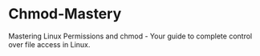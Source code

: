 # Chmod-Mastery
Mastering Linux Permissions and chmod - Your guide to complete control over file access in Linux.
